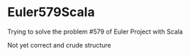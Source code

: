 # Euler579Scala
Trying to solve the problem #579 of Euler Project with Scala

Not yet correct and crude structure

